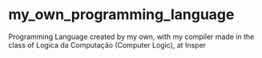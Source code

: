 # my_own_programming_language
Programming Language created by my own, with my compiler made in the class of Logica da Computação (Computer Logic), at Insper
